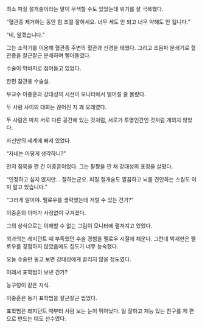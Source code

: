 최소 피질 절개술이라는 말이 무색할 수도 있었는데 위기를 잘 극복했다.

“혈관종 제거하는 동안 힘 조절 잘하세요. 너무 세도 안 되고 너무 약해도 안 됩니다.”

“네, 알겠습니다.”

그는 소작기를 이용해 혈관종 주변의 혈관과 신경을 태웠다. 그리고 초음파 분쇄기로 혈관종을 잘근잘근 분쇄하며 빨아들였다.

수술이 막바지로 접어들고 있었다.

한편 참관용 수술실.

부교수 이중훈과 강대성의 시선이 모니터에서 떨어질 줄 몰랐다.

두 사람 사이의 대화는 끊어진 지 꽤 오래였다.

두 사람은 마치 서로 다른 공간에 있는 것처럼, 서로가 투명인간인 것처럼 개의치 않았다.

자신만의 세계에 빠져 있었다.

“자네는 어떻게 생각하니?”

먼저 침묵을 깬 건 이중훈이었다. 그는 팔짱을 낀 채 강대성의 표정을 살폈다.

“인정하고 싶지 않지만… 잘하는군요. 피질 절개술도 깔끔하고 뇌를 견인하는 스킬도 이미 알고 있습니다.”

“그러게 말이야. 펠로우를 생략했는데 저럴 수 있는 건가?”

이중훈의 이마가 사정없이 구겨졌다.

그의 상식으로는 이해할 수 없는 그림이 모니터에 펼쳐지고 있었다.

외과의는 레지던트 때 부족했던 수술 경험을 펠로우 시절에 채운다. 그런데 박재현은 펠로우를 경험하지 않았음에도 집도가 너무 능숙했다.

오늘 수술만 놓고 보면 강대성에게 꿀리지 않을 정도였다.

이래서 표학범이 보낸 건가?

능구렁이 같은 자식.

이중훈은 동기 표학범을 잘근잘근 씹었다.

표학범은 레지던트 때부터 사람 보는 눈이 뛰어났다. 일 잘하고 재능 있는 친구를 제 편으로 만드는 데도 선수였다.